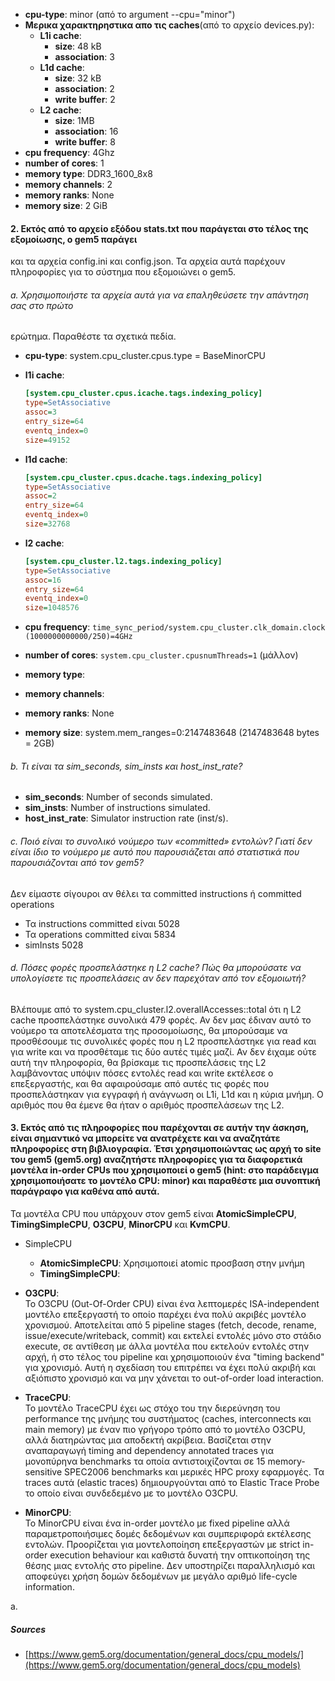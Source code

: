 - **cpu-type**: minor (από το argument --cpu="minor")
- **Μερικα χαρακτηρηστικα απο τις caches**(από το αρχείο devices.py):
  - **L1i cache**:
    - **size**: 48 kB
    - **association**: 3
  - **L1d cache**:
    - **size**: 32 kB
    - **association**: 2
    - **write buffer**: 2
  - **L2 cache**:
    - **size**: 1MB
    - **association**: 16
    - **write buffer**: 8
- **cpu frequency**: 4Ghz
- **number of cores**: 1
- **memory type**: DDR3_1600_8x8
- **memory channels**: 2
- **memory ranks**: None
- **memory size**: 2 GiB


#### 2. Εκτός από το αρχείο εξόδου stats.txt που παράγεται στο τέλος της εξομοίωσης, ο gem5 παράγει
και τα αρχεία config.ini και config.json. Τα αρχεία αυτά παρέχουν πληροφορίες για το σύστημα
που εξομοιώνει ο gem5.

###### a. Χρησιμοποιήστε τα αρχεία αυτά για να επαληθεύσετε την απάντηση σας στο πρώτο
ερώτημα. Παραθέστε τα σχετικά πεδία.

- **cpu-type**: system.cpu_cluster.cpus.type = BaseMinorCPU
- **l1i cache**:

  ```ini
  [system.cpu_cluster.cpus.icache.tags.indexing_policy]
  type=SetAssociative
  assoc=3
  entry_size=64
  eventq_index=0
  size=49152
  ```

- **l1d cache**:

  ```ini
  [system.cpu_cluster.cpus.dcache.tags.indexing_policy]
  type=SetAssociative
  assoc=2
  entry_size=64
  eventq_index=0
  size=32768
  ```

- **l2 cache**:

  ```ini
  [system.cpu_cluster.l2.tags.indexing_policy]
  type=SetAssociative
  assoc=16
  entry_size=64
  eventq_index=0
  size=1048576
  ```

- **cpu frequency**: `time_sync_period/system.cpu_cluster.clk_domain.clock (1000000000000/250)=4GHz`
- **number of cores**: `system.cpu_cluster.cpusnumThreads=1` (μάλλον)
- **memory type**: 
- **memory channels**: 
- **memory ranks**: None
- **memory size**: system.mem_ranges=0:2147483648 (2147483648 bytes = 2GB)

###### b. Τι είναι τα sim_seconds, sim_insts και host_inst_rate?

- **sim_seconds**: Number of seconds simulated.
- **sim_insts**: Number of instructions simulated.
- **host_inst_rate**: Simulator instruction rate (inst/s).

###### c. Ποιό είναι το συνολικό νούμερο των «committed» εντολών? Γιατί δεν είναι ίδιο το νούμερο με αυτό που παρουσιάζεται από στατιστικά που παρουσιάζονται από τον gem5?

Δεν είμαστε σίγουροι αν θέλει τα committed instructions ή committed operations

- Τα instructions committed είναι 5028 
- Τα operations committed είναι 5834
- simInsts 5028

###### d. Πόσες φορές προσπελάστηκε η L2 cache? Πώς θα μπορούσατε να υπολογίσετε τις προσπελάσεις αν δεν παρεχόταν από τον εξομοιωτή?

Βλέπουμε από το system.cpu_cluster.l2.overallAccesses::total ότι η L2 cache προσπελάστηκε συνολικά 479 φορές. Αν δεν μας έδιναν αυτό το νούμερο τα αποτελέσματα της προσομοίωσης, 
θα μπορούσαμε να προσθέσουμε τις συνολικές φορές που η L2 προσπελάστηκε για read και για write και να προσθέταμε τις δύο αυτές τιμές μαζί. Αν δεν έιχαμε ούτε αυτή την πληροφορία,
θα βρίσκαμε τις προσπελάσεις της L2 λαμβάνοντας υπόψιν πόσες εντολές read και write εκτέλεσε ο επεξεργαστής, και θα αφαιρούσαμε από αυτές τις φορές που προσπελάστηκαν για εγγραφή ή
ανάγνωση οι L1i, L1d και η κύρια μνήμη. Ο αριθμός που θα έμενε θα ήταν ο αριθμός προσπελάσεων της L2.

#### 3. Εκτός από τις πληροφορίες που παρέχονται σε αυτήν την άσκηση, είναι σημαντικό να μπορείτε να ανατρέχετε και να αναζητάτε πληροφορίες στη βιβλιογραφία. Έτσι χρησιμοποιώντας ως αρχή το site του gem5 (gem5.org) αναζητήστε πληροφορίες για τα διαφορετικά μοντέλα in-order CPUs που χρησιμοποιεί ο gem5 (hint: στο παράδειγμα χρησιμοποιήσατε το μοντέλο CPU: minor) και παραθέστε μια συνοπτική παράγραφο για καθένα από αυτά.

Τα μοντέλα CPU που υπάρχουν στον gem5 είναι **AtomicSimpleCPU**, **TimingSimpleCPU**, **O3CPU**, **MinorCPU** και **KvmCPU**.

- SimpleCPU
  - **AtomicSimpleCPU**: Χρησιμοποιεί atomic προσβαση στην μνήμη
  - **TimingSimpleCPU**:


- **O3CPU**:  
To O3CPU (Out-Of-Order CPU) είναι ένα λεπτομερές ISA-independent μοντέλο επεξεργαστή το οποίο παρέχει ένα πολύ ακριβές μοντέλο χρονισμού. Αποτελείται από 5 pipeline stages 
(fetch, decode, rename, issue/execute/writeback, commit) και εκτελεί εντολές μόνο στο στάδιο execute, σε αντίθεση με άλλα μοντέλα που εκτελούν εντολές στην αρχή, ή στο τέλος του pipeline 
και χρησιμοποιούν ένα "timing backend" για χρονισμό. Αυτή η σχεδίαση του επιτρέπει να έχει πολύ ακριβή και αξιόπιστο χρονισμό και να μην χάνεται το out-of-order load interaction.  


- **TraceCPU**:  
Το μοντέλο TraceCPU έχει ως στόχο του την διερεύνηση του performance της μνήμης του συστήματος (caches, interconnects και main memory) με έναν πιο γρήγορο τρόπο από το μοντέλο O3CPU, αλλά 
διατηρώντας μια αποδεκτή ακρίβεια. Βασίζεται στην αναπαραγωγή timing and dependency annotated traces για μονοπύρηνα benchmarks τα οποία αντιστοιχίζονται σε 15 memory-sensitive SPEC2006 benchmarks και 
μερικές HPC proxy εφαρμογές. Τα traces αυτά (elastic traces) δημιουργούνται από το Elastic Trace Probe το οποίο είναι συνδεδεμένο με το μοντέλο O3CPU.  


- **MinorCPU**:  
Το MinorCPU είναι ένα in-order μοντέλο με fixed pipeline αλλά παραμετροποιήσιμες δομές δεδομένων και συμπεριφορά εκτέλεσης εντολών. Προορίζεται για μοντελοποίηση επεξεργαστών με strict
in-order execution behaviour και καθιστά δυνατή την οπτικοποίηση της θέσης μιας εντολής στο pipeline. Δεν υποστηρίζει παραλληλισμό και αποφεύγει χρήση δομών δεδομένων με μεγάλο αριθμό
life-cycle information.

a.

##### Sources
- [https://www.gem5.org/documentation/general_docs/cpu_models/](https://www.gem5.org/documentation/general_docs/cpu_models)
